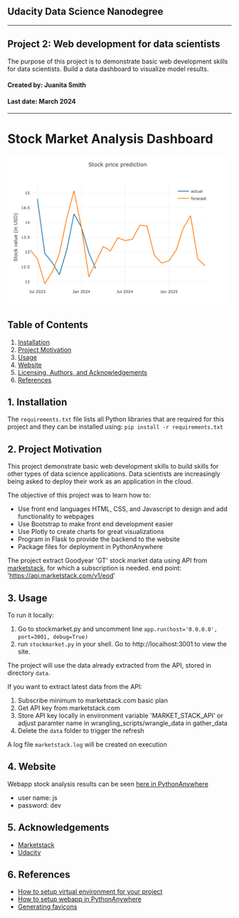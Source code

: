 ## Udacity Data Science Nanodegree

---
## Project 2: Web development for data scientists
The purpose of this project is to demonstrate basic web development skills for data scientists.
Build a data dashboard to visualize model results.

#### Created by: Juanita Smith
#### Last date: March 2024

---

# Stock Market Analysis Dashboard
<img src="favicons/stock_prediction.png" alt="drawing" width="500"/>

## Table of Contents

1. [Installation](#installation)
2. [Project Motivation](#motivation)
3. [Usage](#usage)
4. [Website](#webapp)
5. [Licensing, Authors, and Acknowledgements](#licensing)
6. [References](#ref)

## 1. Installation <a name="installation"></a>
The `requirements.txt` file lists all Python libraries that are required for this project and they can be installed using:
```pip install -r requirements.txt```

## 2. Project Motivation<a name="motivation"></a>

This project demonstrate basic web development skills to build skills for other types of data science applications. 
Data scientists are increasingly being asked to deploy their work as an application in the cloud.

The objective of this project was to learn how to:
- Use front end languages HTML, CSS, and Javascript to design and add functionality to webpages
- Use Bootstrap to make front end development easier
- Use Plotly to create charts for great visualizations
- Program in Flask to provide the backend to the website
- Package files for deployment in PythonAnywhere

The project extract Goodyear 'GT' stock market data using API from [marketstack](https://marketstack.com), for which a subscription is needed.
end point: 'https://api.marketstack.com/v1/eod'

## 3. Usage<a name="usage"></a>
To run it locally:
1. Go to stockmarket.py and uncomment line `app.run(host='0.0.0.0', port=3001, debug=True)`
2. run `stockmarket.py` in your shell. Go to http://localhost:3001 to view the site.

The project will use the data already extracted from the API, stored in directory `data`.

If you want to extract latest data from the API:
1) Subscribe minimum to marketstack.com basic plan
2) Get API key from marketstack.com
3) Store API key locally in environment variable 'MARKET_STACK_API' or adjust paramter name in wrangling_scripts/wrangle_data in gather_data
4) Delete the `data` folder to trigger the refresh

A log file `marketstack.log` will be created on execution

## 4. Website<a name="webapp"></a>

Webapp stock analysis results can be seen [here in PythonAnywhere](http://juasmithy.pythonanywhere.com)
- user name: js
- password: dev

## 5. Acknowledgements<a name="licensing"></a>

* [Marketstack](https://marketstack.com)
* [Udacity](https://www.udacity.com/)


## 6. References<a name="ref"></a>

- [How to setup virtual environment for your project](https://help.pythonanywhere.com/pages/Virtualenvs/)
- [How to setup webapp in PythonAnywhere](https://pub.towardsai.net/its-time-to-say-goodbye-to-heroku-and-welcome-pythonanywhere-ec3a2b8caa3b)
- [Generating favicons]('https://realfavicongenerator.net')